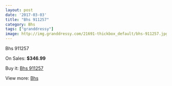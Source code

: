 ```yaml
---
layout: post
date: '2017-03-03'
title: "Bhs 911257"
category: Bhs
tags: ["granddressy"]
image: http://img.granddressy.com/21691-thickbox_default/bhs-911257.jpg
---
```

Bhs 911257

On Sales: **$346.99**
<a href="https://www.granddressy.com/en/bhs/20656-bhs-911257.html"><amp-img layout="responsive" width="600" height="600" src="//img.granddressy.com/21691-thickbox_default/bhs-911257.jpg" alt="Bhs 911257 0" /></a>

Buy it: [Bhs 911257](https://www.granddressy.com/en/bhs/20656-bhs-911257.html "Bhs 911257")

View more: [Bhs](https://www.granddressy.com/en/268-bhs "Bhs")